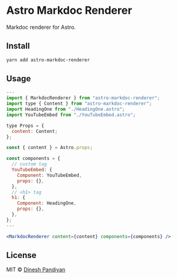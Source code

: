 # Astro Markdoc Renderer

Markdoc renderer for Astro.

## Install

```bash
yarn add astro-markdoc-renderer
```

## Usage

```jsx
---
import { MarkdocRenderer } from "astro-markdoc-renderer";
import type { Content } from "astro-markdoc-renderer";
import HeadingOne from "./HeadingOne.astro";
import YouTubeEmbed from "./YouTubeEmbed.astro";

type Props = {
  content: Content;
};

const { content } = Astro.props;

const components = {
  // custom tag
  YouTubeEmbed: {
    Component: YouTubeEmbed,
    props: {},
  },
  // <h1> tag
  h1: {
    Component: HeadingOne,
    props: {},
  },
};
---

<MarkdocRenderer content={content} components={components} />
```

## License

MIT © [Dinesh Pandiyan](https://github.com/flexdinesh)
